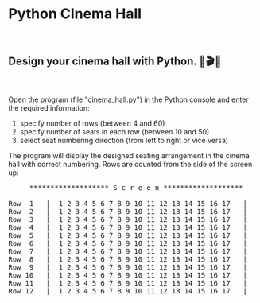 # Python CInema Hall<br><br>
<h2>Design your cinema hall with Python. 🙂🎬🎦</h2><br>

Open the program (file "cinema_hall.py") in the Python console and enter the required information:
  1. specify number of rows (between 4 and 60)
  2. specify number of seats in each row (between 10 and 50)
  3. select seat numbering direction (from left to right or vice versa)

The program will display the designed seating arrangement in the cinema hall with correct numbering. 
Rows are counted from the side of the screen up:

<pre>
     ******************* S c r e e n *******************

Row  1   |  1 2 3 4 5 6 7 8 9 10 11 12 13 14 15 16 17   |
Row  2   |  1 2 3 4 5 6 7 8 9 10 11 12 13 14 15 16 17   |
Row  3   |  1 2 3 4 5 6 7 8 9 10 11 12 13 14 15 16 17   |
Row  4   |  1 2 3 4 5 6 7 8 9 10 11 12 13 14 15 16 17   |
Row  5   |  1 2 3 4 5 6 7 8 9 10 11 12 13 14 15 16 17   |
Row  6   |  1 2 3 4 5 6 7 8 9 10 11 12 13 14 15 16 17   |
Row  7   |  1 2 3 4 5 6 7 8 9 10 11 12 13 14 15 16 17   |
Row  8   |  1 2 3 4 5 6 7 8 9 10 11 12 13 14 15 16 17   |
Row  9   |  1 2 3 4 5 6 7 8 9 10 11 12 13 14 15 16 17   |
Row 10   |  1 2 3 4 5 6 7 8 9 10 11 12 13 14 15 16 17   |
Row 11   |  1 2 3 4 5 6 7 8 9 10 11 12 13 14 15 16 17   |
Row 12   |  1 2 3 4 5 6 7 8 9 10 11 12 13 14 15 16 17   |
</pre>
